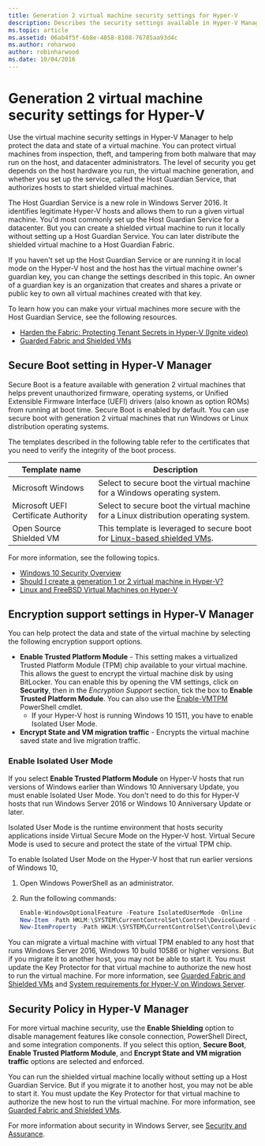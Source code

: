 ```yaml
---
title: Generation 2 virtual machine security settings for Hyper-V
description: Describes the security settings available in Hyper-V Manager for generation 2 virtual machines
ms.topic: article
ms.assetid: 06ab4f5f-6b8e-4058-8108-76785aa93d4c
ms.author: roharwoo
author: robinharwood
ms.date: 10/04/2016
---
```

# Generation 2 virtual machine security settings for Hyper-V

Use the virtual machine security settings in Hyper-V Manager to help protect the data and state of a virtual machine. You can protect virtual machines from inspection, theft, and tampering from both malware that may run on the host, and datacenter administrators. The level of security you get depends on the host hardware you run, the virtual machine generation, and whether you set up the service, called the Host Guardian Service, that authorizes hosts to start shielded virtual machines.

The Host Guardian Service is a new role in Windows Server 2016. It identifies legitimate Hyper-V hosts and allows them to run a given virtual machine. You'd most commonly set up the Host Guardian Service for a datacenter. But you can create a shielded virtual machine to run it locally without setting up a Host Guardian Service. You can later distribute the shielded virtual machine to a Host Guardian Fabric.

If you haven't set up the Host Guardian Service or are running it in local mode on the Hyper-V host and the host has the virtual machine owner's guardian key, you can change the settings described in this topic.   An owner of a guardian key is an organization that creates and shares a private or public key to own all virtual machines created with that key.

To learn how you can make your virtual machines more secure with the Host Guardian Service, see the following resources.

- [Harden the Fabric: Protecting Tenant Secrets in Hyper-V (Ignite video)](https://go.microsoft.com/fwlink/?LinkId=746379)
- [Guarded Fabric and Shielded VMs](../../../security/guarded-fabric-shielded-vm/guarded-fabric-and-shielded-vms.md)

## Secure Boot setting in Hyper-V Manager

Secure Boot is a feature available with generation 2 virtual machines that helps prevent unauthorized firmware, operating systems, or Unified Extensible Firmware Interface (UEFI) drivers (also known as option ROMs) from running at boot time. Secure Boot is enabled by default. You can use secure boot with generation 2 virtual machines that run Windows or Linux distribution operating systems.

The templates described in the following table refer to the certificates that you need to verify the integrity of the boot process.

|Template name|Description|
|-----------------|---------------|
|Microsoft Windows|Select to secure boot the virtual machine for a Windows operating system.|
|Microsoft UEFI Certificate Authority|Select to  secure boot the virtual machine for  a Linux distribution operating system.|
|Open Source Shielded VM|This template is leveraged to secure boot for [Linux-based shielded VMs](../../../security/guarded-fabric-shielded-vm/guarded-fabric-create-a-linux-shielded-vm-template.md).|

For more information, see the following topics.

- [Windows 10 Security Overview](/windows/security/threat-protection/overview-of-threat-mitigations-in-windows-10)
- [Should I create a generation 1 or 2 virtual machine in Hyper-V?](../plan/Should-I-create-a-generation-1-or-2-virtual-machine-in-Hyper-V.md)
- [Linux and FreeBSD Virtual Machines on Hyper-V](../Supported-Linux-and-FreeBSD-virtual-machines-for-Hyper-V-on-Windows.md)

## Encryption support settings in Hyper-V Manager

You can help protect the data and state of the virtual machine by selecting the following encryption support options.

- **Enable Trusted Platform Module** - This setting makes a virtualized Trusted Platform Module (TPM) chip available to your virtual machine. This allows the guest to encrypt the virtual machine disk by using BitLocker. You can enable this by opening the VM settings, click on **Security**, then in the *Encryption Support* section, tick the box to **Enable Trusted Platform Module**. You can also use the [Enable-VMTPM](/powershell/module/hyper-v/enable-vmtpm?view=windowsserver2019-ps&preserve-view=true) PowerShell cmdlet.
  - If your Hyper-V host is running Windows 10 1511, you have to enable Isolated User Mode.
- **Encrypt State and VM migration traffic** - Encrypts the virtual machine saved state and live migration traffic.

### Enable Isolated User Mode

If you select **Enable Trusted Platform Module** on Hyper-V hosts that run versions of Windows earlier than Windows 10 Anniversary Update, you must enable Isolated User Mode. You don't need to do this for Hyper-V hosts that run Windows Server 2016 or Windows 10 Anniversary Update or later.

Isolated User Mode is the runtime environment that hosts security applications inside Virtual Secure Mode on the Hyper-V host. Virtual Secure Mode is used to secure and protect the state of the virtual TPM chip.

To enable Isolated User Mode on the Hyper-V host that run earlier versions of Windows 10,

1.  Open Windows PowerShell as an administrator.

2.  Run the following commands:

    ```powershell
    Enable-WindowsOptionalFeature -Feature IsolatedUserMode -Online
    New-Item -Path HKLM:\SYSTEM\CurrentControlSet\Control\DeviceGuard -Force
    New-ItemProperty -Path HKLM:\SYSTEM\CurrentControlSet\Control\DeviceGuard -Name EnableVirtualizationBasedSecurity -Value 1 -PropertyType DWord -Force
    ```

You can migrate a virtual machine with virtual TPM enabled to any host that runs Windows Server 2016, Windows 10 build 10586 or higher versions. But if you migrate it to another host, you may not be able to start it. You must update the Key Protector for that virtual machine to authorize the new host to run the virtual machine. For more information, see [Guarded Fabric and Shielded VMs](../../../security/guarded-fabric-shielded-vm/guarded-fabric-and-shielded-vms.md) and [System requirements for Hyper-V on Windows Server](../System-requirements-for-Hyper-V-on-Windows.md).

## Security Policy in Hyper-V Manager
For more virtual machine security, use the **Enable Shielding** option to disable management features like console connection, PowerShell Direct, and some integration components. If you select this option, **Secure Boot**, **Enable Trusted Platform Module**, and **Encrypt State and VM migration traffic** options are selected and enforced.

You can run the shielded virtual machine locally without setting up a Host Guardian Service. But if you migrate it to another host, you may not be able to start it. You must update the Key Protector for that virtual machine to authorize the new host to run the virtual machine. For more information, see [Guarded Fabric and Shielded VMs](../../../security/guarded-fabric-shielded-vm/guarded-fabric-and-shielded-vms.md).

For more information about security in Windows Server, see [Security and Assurance](../../../security/Security-and-Assurance.yml).
